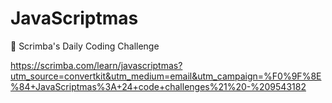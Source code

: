 # JavaScriptmas
🎄 Scrimba's Daily Coding Challenge

https://scrimba.com/learn/javascriptmas?utm_source=convertkit&utm_medium=email&utm_campaign=%F0%9F%8E%84+JavaScriptmas%3A+24+code+challenges%21%20-%209543182
